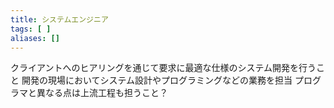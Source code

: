```yaml
---
title: システムエンジニア
tags: [ ]
aliases: []
---
```

クライアントへのヒアリングを通じて要求に最適な仕様のシステム開発を行うこと
開発の現場においてシステム設計やプログラミングなどの業務を担当
プログラマと異なる点は上流工程も担うこと？